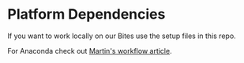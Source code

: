 # Platform Dependencies

If you want to work locally on our Bites use the setup files in this repo.

For Anaconda check out [Martin's workflow article](https://pybit.es/guest-anaconda-workflow.html).
